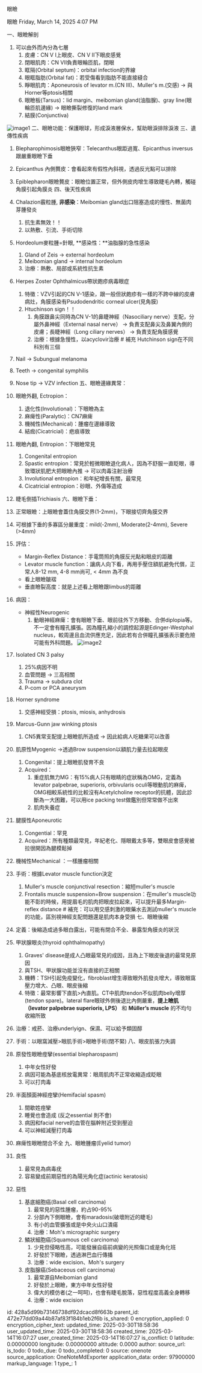 眼瞼

眼瞼
Friday, March 14, 2025
4:07 PM

一、眼瞼解剖
1.  可以由外而內分為七層
    1.  皮膚：CN V I上眼皮、CN V II下眼皮感覺
    2.  閉眼肌肉：CN VII負責眼輪匝肌，閉眼
    3.  眶隔(Orbital septum)：orbital infection的界線
    4.  眼眶脂肪(Orbital fat)：若受傷看到脂肪不能直接縫合
    5.  睜眼肌肉：Aponeurosis of levator m.(CN III)、Muller's m.(交感) -\> 與Horner等ptosis相關
    6.  眼瞼板(Tarsus)：lid margin、meibomian gland(油脂腺)、gray line(眼輪匝肌邊緣) -\> 眼瞼撕裂修復的land mark
    7.  結膜(Conjunctiva)

![image1](:/81ac5e3006b14202bbfe1166296d5ad8)
二、眼瞼功能：保護眼球，形成淚液層保水，幫助眼淚排除淚液
三、遺傳性疾病
1.  Blepharophimosis眼瞼狹窄：Telecanthus眼距過寬、Epicanthus inversus跟嚴重眼瞼下垂
2.  Epicanthus 內側贅皮：會看起來有假性內斜視，透過反光點可以排除
3.  Epiblepharon眼瞼贅皮：眼瞼位置正常，但外側皮肉增生導致睫毛內轉，觸碰角膜引起角膜炎
四、後天性疾病
1.  Chalazion霰粒腫, **非感染**：Meibomian gland出口阻塞造成的慢性、無菌肉芽腫發炎
    1.  抗生素無效！！
    2.  以熱敷、引流、手術切除
1.  Hordeolum麥粒腫=針眼, **感染性：**油脂腺的急性感染
    1.  Gland of Zeis -\> external hordeolum
    2.  Meibomian gland -\> internal hordeolum
    3.  治療：熱敷、局部或系統性抗生素
1.  Herpes Zoster Ophthalmicus帶狀皰疹病毒眼症
    1.  特徵：VZV引起的CN V-1感染，跟一般但狀皰疹有一樣的不跨中線的皮膚病灶，角膜感染有Psudodendritic corneal ulcer(見角膜)
    2.  Htuchinson sign！！
        1.  角膜跟鼻尖同時為CN V-1的鼻睫神經（Nasociliary nerve）支配，分屬外鼻神經（External nasal nerve） → 負責支配鼻尖及鼻翼內側的皮膚；長睫神經（Long ciliary nerves） → 負責支配角膜感覺
        2.  治療：根據急慢性，以acyclovir治療
\# 補充 Hutchinson sign在不同科別有三個
1.  Nail -\> Subungual melanoma
2.  Teeth -\> congenital symphilis
3.  Nose tip -\> VZV infection
五、眼瞼邊緣異常：
1.  眼瞼外翻, Ectropion：
    1.  退化性(Involutional)：下眼瞼為主
    2.  麻痺性(Paralytic)：CN7麻痺
    3.  機械性(Mechanical)：腫瘤在邊緣導致
    4.  結痂(Cicatricial)：疤痕導致
1.  眼瞼內翻, Entropion：下眼瞼常見
    1.  Congenital entropion
    2.  Spastic entropion：常見於輕微眼瞼退化病人，因為不舒服一直眨眼，導致環狀肌肥大把眼瞼內推 -\> 可以肉毒注射治療
    3.  Involutional entropion：和年紀增長有關，最常見
    4.  Cicatricial entropion：砂眼、外傷等造成
1.  睫毛倒插Trichiasis
六、眼瞼下垂：
1.  正常眼瞼：上眼瞼會蓋住角膜交界(1-2mm)，下眼接切齊角膜交界
2.  可根據下垂的多寡區分嚴重度：mild(-2mm), Moderate(2-4mm), Severe (\>4mm)
3.  評估：
    - Margin-Reflex Distance：手電筒照的角膜反光點和眼皮的距離
    - Levator muscle function：讓病人向下看，再用手壓住額肌避免代償，正常人8-12 mm, 4-8 mm尚可, \< 4mm 為不良
    - 看上眼瞼皺褶
    - 垂直瞼裂高度：就是上述看上眼瞼跟limbus的距離
4.  病因：
    - 神經性Neurogenic
      1.  動眼神經麻痺：會有眼瞼下垂、眼前往外下方移動、合併diplopia等。不一定會有瞳孔擴張。因為瞳孔縮小的調控起源是Edinger-Westphal nucleus，較周邊且血流供應充足，因此若有合併瞳孔擴張表示要危險可能有外科問題。
![image2](:/0dc71d7a370349d6b9d9677024d4048a)
2.  Isolated CN 3 palsy
    1.  25%病因不明
    2.  血管問題 -\> 三高相關
    3.  Trauma -\> subdura clot
    4.  P-com or PCA aneurysm
1.  Horner syndrome
    1.  交感神經受損：ptosis, miosis, anhydrosis
1.  Marcus-Gunn jaw winking ptosis
    1.  CN5異常支配提上眼瞼肌所造成 -\> 因此給病人吃糖果可以改善

2.  肌原性Myogenic -\>透過Brow suspension以額肌力量去拉起眼皮
    1.  Congenital：提上眼瞼肌發育不良
    2.  Acquired：
        1.  重症肌無力MG：有15%病人只有眼睛的症狀稱為OMG，定義為levator palpebrae, superioris, orbivularis oculi等眼動肌的麻痺，OMG相較系統性的比較沒有Acetylcholine receptor的抗體，因此診斷為一大困難，可以用ice packing test做鑑別但常常做不出來
        2.  肌肉失養症
1.  腱膜性Aponeurotic
    1.  Congential：罕見
    2.  Acquired：所有種類最常見，年紀老化、隱眼戴太多等，雙眼皮會感覺被拉很開因為腱模鬆掉
1.  機械性Mechanical ：一樣腫瘤相關
5.  手術：根據Levator muscle function決定
    1.  Muller's muscle conjunctival resection：縮短muller's muscle
    2.  Frontalis muscle suspension=Brow suspension：在muller's muscle功能不彰的時候，用提眉毛的肌肉把眼皮拉起來，可以提升最多Margin-reflex distance
\# 補充：可以用交感刺激的眼藥水去測試muller's muscle的功能，區別視神經支配問題還是肌肉本身受損
七、眼瞼後縮
1.  定義：後縮造成過多眼白露出，可能有閉合不全、暴露型角膜炎的狀況
2.  甲狀腺眼炎(thyroid ophthalmopathy)
    1.  Graves' disease是成人凸眼最常見的成因，且為上下眼皮後退的最常見原因
    2.  與TSH、甲狀腺功能並沒有直接的正相關
    3.  機轉：TSH引起免疫變化，fibroblast增生導致眼外肌發炎增大，導致眼窩壓力增大、凸眼、眼皮後縮
    4.  特徵：最常影響下直肌\>內直肌。CT中肌肉tendon不似肌肉belly增厚(tendon spare)。lateral flare眼球外側後退比內側嚴重，**提上瞼肌（levator palpebrae superioris, LPS）** 和 **Müller’s muscle** 的不均勻收縮所致
1.  治療：戒菸、治療underlyign、保濕、可以給予類固醇
2.  手術：以眼窩減壓\>眼肌手術\>眼瞼手術(閉不緊)
八、眼皮肌張力失調
1.  原發性眼瞼痙攣(essential blepharospasm)
    1.  中年女性好發
    2.  病因可能為基底核放電異常：眼周肌肉不正常收縮造成眨眼
    3.  可以打肉毒
1.  半面顏面神經痙攣(Hemifacial spasm)
    1.  間歇姓痙攣
    2.  睡覺也會造成 (反之essential 則不會)
    3.  病因和facial nerve的血管在腦幹附近受到壓迫
    4.  可以神經減壓打肉毒
1.  麻痺性眼瞼閉合不全
九、眼瞼腫瘤(Eyelid tumor)
1.  良性
    1.  最常見為病毒疣
    2.  容易變成前期惡性的為陽光角化症(actinic keratosis)
1.  惡性
    1.  基底細胞癌(Basal cell carcinoma)
        1.  最常見的惡性腫瘤，約占90-95%
        2.  分部內下側眼瞼，會有maradosis(破壞附近的睫毛)
        3.  有小的血管擴張或是中央火山口潰瘍
        4.  治療：Moh's micrographic surgery
    1.  鱗狀細胞癌(Squamous cell carcinoma)
        1.  少見但侵略性高，可能發展自癌前病變的光照傷口或是角化班
        2.  好發於下眼瞼，透過淋巴血行傳播
        3.  治療：wide excision、Moh's surgery
    1.  皮脂腺癌(Sebaceous cell carcinoma)
        1.  最常源自Meibomian gland
        2.  好發於上眼瞼，東方中年女性好發
        3.  偉大的模仿者(之一呵呵)，也會有睫毛脫落，惡性程度高義全身轉移
        4.  治療：wide excision



id: 428a5d99b73146738df92dcacd8f663b
parent_id: 472e77dd09a44b87af83f184b1eb2f6b
is_shared: 0
encryption_applied: 0
encryption_cipher_text: 
updated_time: 2025-03-30T18:58:36
user_updated_time: 2025-03-30T18:58:36
created_time: 2025-03-14T16:07:27
user_created_time: 2025-03-14T16:07:27
is_conflict: 0
latitude: 0.00000000
longitude: 0.00000000
altitude: 0.0000
author: 
source_url: 
is_todo: 0
todo_due: 0
todo_completed: 0
source: onenote
source_application: OneNoteMdExporter
application_data: 
order: 97900000
markup_language: 1
type_: 1
